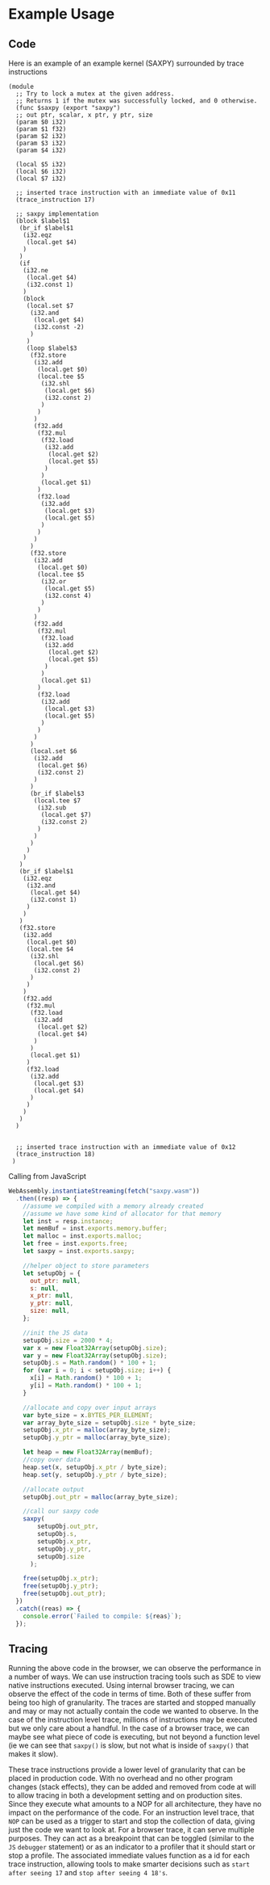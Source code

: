 # Example Usage

## Code

Here is an example of an example kernel (SAXPY) surrounded by trace instructions

```wasm
(module
  ;; Try to lock a mutex at the given address.
  ;; Returns 1 if the mutex was successfully locked, and 0 otherwise.
  (func $saxpy (export "saxpy")
  ;; out ptr, scalar, x ptr, y ptr, size
  (param $0 i32)
  (param $1 f32)
  (param $2 i32)
  (param $3 i32)
  (param $4 i32)

  (local $5 i32)
  (local $6 i32)
  (local $7 i32)

  ;; inserted trace instruction with an immediate value of 0x11
  (trace_instruction 17)

  ;; saxpy implementation
  (block $label$1
   (br_if $label$1
    (i32.eqz
     (local.get $4)
    )
   )
   (if
    (i32.ne
     (local.get $4)
     (i32.const 1)
    )
    (block
     (local.set $7
      (i32.and
       (local.get $4)
       (i32.const -2)
      )
     )
     (loop $label$3
      (f32.store
       (i32.add
        (local.get $0)
        (local.tee $5
         (i32.shl
          (local.get $6)
          (i32.const 2)
         )
        )
       )
       (f32.add
        (f32.mul
         (f32.load
          (i32.add
           (local.get $2)
           (local.get $5)
          )
         )
         (local.get $1)
        )
        (f32.load
         (i32.add
          (local.get $3)
          (local.get $5)
         )
        )
       )
      )
      (f32.store
       (i32.add
        (local.get $0)
        (local.tee $5
         (i32.or
          (local.get $5)
          (i32.const 4)
         )
        )
       )
       (f32.add
        (f32.mul
         (f32.load
          (i32.add
           (local.get $2)
           (local.get $5)
          )
         )
         (local.get $1)
        )
        (f32.load
         (i32.add
          (local.get $3)
          (local.get $5)
         )
        )
       )
      )
      (local.set $6
       (i32.add
        (local.get $6)
        (i32.const 2)
       )
      )
      (br_if $label$3
       (local.tee $7
        (i32.sub
         (local.get $7)
         (i32.const 2)
        )
       )
      )
     )
    )
   )
   (br_if $label$1
    (i32.eqz
     (i32.and
      (local.get $4)
      (i32.const 1)
     )
    )
   )
   (f32.store
    (i32.add
     (local.get $0)
     (local.tee $4
      (i32.shl
       (local.get $6)
       (i32.const 2)
      )
     )
    )
    (f32.add
     (f32.mul
      (f32.load
       (i32.add
        (local.get $2)
        (local.get $4)
       )
      )
      (local.get $1)
     )
     (f32.load
      (i32.add
       (local.get $3)
       (local.get $4)
      )
     )
    )
   )
  )


  ;; inserted trace instruction with an immediate value of 0x12
  (trace_instruction 18)
 )

```

Calling from JavaScript

```js
WebAssembly.instantiateStreaming(fetch("saxpy.wasm"))
  .then((resp) => {
    //assume we compiled with a memory already created
    //assume we have some kind of allocator for that memory
    let inst = resp.instance;
    let memBuf = inst.exports.memory.buffer;
    let malloc = inst.exports.malloc;
    let free = inst.exports.free;
    let saxpy = inst.exports.saxpy;

    //helper object to store parameters
    let setupObj = {
      out_ptr: null,
      s: null,
      x_ptr: null,
      y_ptr: null,
      size: null,
    };

    //init the JS data
    setupObj.size = 2000 * 4;
    var x = new Float32Array(setupObj.size);
    var y = new Float32Array(setupObj.size);
    setupObj.s = Math.random() * 100 + 1;
    for (var i = 0; i < setupObj.size; i++) {
      x[i] = Math.random() * 100 + 1;
      y[i] = Math.random() * 100 + 1;
    }

    //allocate and copy over input arrays
    var byte_size = x.BYTES_PER_ELEMENT;
    var array_byte_size = setupObj.size * byte_size;
    setupObj.x_ptr = malloc(array_byte_size);
    setupObj.y_ptr = malloc(array_byte_size);

    let heap = new Float32Array(memBuf);
    //copy over data
    heap.set(x, setupObj.x_ptr / byte_size);
    heap.set(y, setupObj.y_ptr / byte_size);

    //allocate output
    setupObj.out_ptr = malloc(array_byte_size);

    //call our saxpy code
    saxpy(
        setupObj.out_ptr,
        setupObj.s,
        setupObj.x_ptr,
        setupObj.y_ptr,
        setupObj.size
      );

    free(setupObj.x_ptr);
    free(setupObj.y_ptr);
    free(setupObj.out_ptr);
  })
  .catch((reas) => {
    console.error(`Failed to compile: ${reas}`);
  });
```

## Tracing

Running the above code in the browser, we can observe the performance in a number of ways. We can use instruction tracing tools such as SDE to view native instructions executed. Using internal browser tracing, we can observe the effect of the code in terms of time. Both of these suffer from being too high of granularity. The traces are started and stopped manually and may or may not actually contain the code we wanted to observe. In the case of the instruction level trace, millions of instructions may be executed but we only care about a handful. In the case of a browser trace, we can maybe see what piece of code is executing, but not beyond a function level (ie we can see that `saxpy()` is slow, but not what is inside of `saxpy()` that makes it slow). 

These trace instructions provide a lower level of granularity that can be placed in production code. With no overhead and no other program changes (stack effects), they can be added and removed from code at will to allow tracing in both a development setting and on production sites. Since they execute what amounts to a NOP for all architecture, they have no impact on the performance of the code. For an instruction level trace, that `NOP` can be used as a trigger to start and stop the collection of data, giving just the code we want to look at. For a browser trace, it can serve multiple purposes. They can act as a breakpoint that can be toggled (similar to the `JS` `debugger` statement) or as an indicator to a profiler that it should start or stop a profile. The associated immediate values function as a id for each trace instruction, allowing tools to make smarter decisions such as `start after seeing 17` and `stop after seeing 4 18's`.
